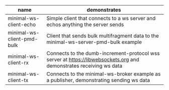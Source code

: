 |name|demonstrates|
---|---
minimal-ws-client-echo|Simple client that connects to a ws server and echos anything the server sends
minimal-ws-client-pmd-bulk|Client that sends bulk multifragment data to the minimal-ws-server-pmd-bulk example
minimal-ws-client-rx|Connects to the dumb-increment-protocol wss server at https://libwebsockets.org and demonstrates receiving ws data
minimal-ws-client-tx|Connects to the minimal-ws-broker example as a publisher, demonstrating sending ws data
